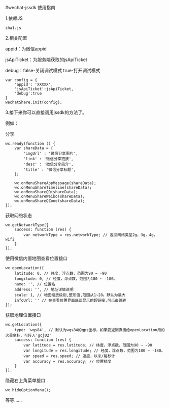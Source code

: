 #wechat-jssdk
使用指南

1.依赖JS

    sha1.js

2.相关配置

appid：为微信appid

jsApiTicket：为服务端获取的jsApiTicket

debug：false-关闭调试模式 true-打开调试模式


    var config = {
        'appid': 'XXXXX',
        'jsApiTicket':jsApiTicket,
        'debug':true
    }
    wechatShare.init(config);
    
3.接下来你可以直接调用jssdk的方法了。

例如：

分享

    wx.ready(function () {
        var shareData = {
            'imgUrl' : '微信分享图片',
            'link' : '微信分享链接',
            'desc' : '微信分享简介',
            'title' : '微信分享标题',
        };
        
        wx.onMenuShareAppMessage(shareData);
        wx.onMenuShareTimeline(shareData);
        wx.onMenuShareQQ(shareData);
        wx.onMenuShareWeibo(shareData);
        wx.onMenuShareQZone(shareData);
    });
    
获取网络状态

    wx.getNetworkType({
        success: function (res) {
            var networkType = res.networkType; // 返回网络类型2g，3g，4g，wifi
        }
    });
    
使用微信内置地图查看位置接口

    wx.openLocation({
        latitude: 0, // 纬度，浮点数，范围为90 ~ -90
        longitude: 0, // 经度，浮点数，范围为180 ~ -180。
        name: '', // 位置名
        address: '', // 地址详情说明
        scale: 1, // 地图缩放级别,整形值,范围从1~28。默认为最大
        infoUrl: '' // 在查看位置界面底部显示的超链接,可点击跳转
    });

获取地理位置接口

    wx.getLocation({
        type: 'wgs84', // 默认为wgs84的gps坐标，如果要返回直接给openLocation用的火星坐标，可传入'gcj02'
        success: function (res) {
            var latitude = res.latitude; // 纬度，浮点数，范围为90 ~ -90
            var longitude = res.longitude; // 经度，浮点数，范围为180 ~ -180。
            var speed = res.speed; // 速度，以米/每秒计
            var accuracy = res.accuracy; // 位置精度
        }
    });
    
隐藏右上角菜单接口

    wx.hideOptionMenu();
    
等等……
